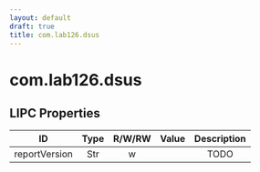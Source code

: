 ```yaml
---
layout: default
draft: true
title: com.lab126.dsus
---
```


# com.lab126.dsus

## LIPC Properties

| ID            | Type | R/W/RW | Value | Description |
|:-------------:|:----:|:------:|:-----:|:-----------:|
| reportVersion | Str  | w      |       | TODO        |